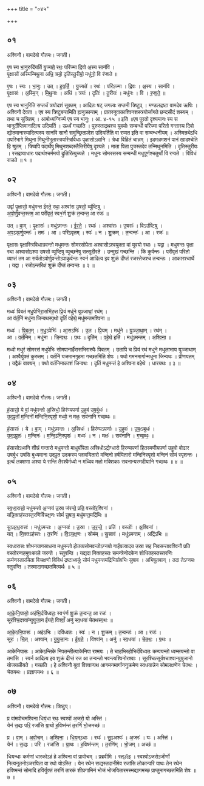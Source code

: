 +++
title = "०४५"

+++


## ०१
अश्विनौ। वामदेवो गौतमः। जगती।

ए॒ष स्य भा॒नुरुदि॑यर्ति यु॒ज्यते॒ रथः॒ परि॑ज्मा दि॒वो अ॒स्य सान॑वि ।  
पृ॒क्षासो॑ अस्मिन्मिथु॒ना अधि॒ त्रयो॒ दृति॑स्तु॒रीयो॒ मधु॑नो॒ वि र॑प्शते ॥

ए॒षः । स्यः । भा॒नुः । उत् । इ॒य॒र्ति॒ । यु॒ज्यते॑ । रथः॑ । परि॑ऽज्मा । दि॒वः । अ॒स्य । सान॑वि ।  
पृ॒क्षासः॑ । अ॒स्मि॒न् । मि॒थु॒नाः । अधि॑ । त्रयः॑ । दृतिः॑ । तु॒रीयः॑ । मधु॑नः । वि । र॒प्श॒ते॒ ॥

एष स्य भानुरिति सप्तर्चं त्रयोदशं सूक्तम् । आदितः षट् जगत्यः सप्तमी त्रिष्टुप् । मण्डलद्रष्टा वामदेव ऋषिः । अश्विनौ देवता । एष स्य त्रिष्टुबन्तमिति ह्यनुक्रान्तम् । प्रातरनुवाकाश्विनशस्त्रयोर्जागते छन्दसीदं शस्यम् । तथा च सुत्रितम् । आबोध्यग्निर्ज्म एष स्य भानुः । आ. ४-१५ ॥ इति ॥एष पुरतो दृश्यमानः स्य स भानुर्दीप्तिमानादित्य उदियर्ति । ऊर्ध्वं गच्छति । पुरुस्ताद्रथश्च युवयोः सम्बन्धी परिज्मा परितो गन्तास्य दिवो द्योतमानास्यादित्यस्य सानवि सानौ समुच्छ्रितप्रदेश उदियर्तिति वा रप्यत इति वा सम्बन्धनीयम् । अस्मिन्रथेऽधि उपरिभागे मिथुना मिथुनीभूतास्त्रयस्त्रिविधाः पृक्षासोऽन्नानि । त्रेधा विहितं चान्नम् । इदमन्नमशनं पानं खादश्चेति हि श्रुतम् । त्रिष्वपि पदार्थेषु मिथुनशब्दस्तैत्तिरीयेषु दृश्यते । माता पिता पुत्रस्तदेव तन्मिथुनमिति । दृतिस्तुरीयः । रसद्रव्याधारः पदार्थश्चर्ममयो द्रुतिरित्युच्यते । मधुनः सोमरसस्य सम्बन्धी मधुपूर्णश्चतुर्थो वि रप्यते । विविधं राजते ॥ १ ॥

## ०२
अश्विनौ। वामदेवो गौतमः। जगती।

उद्वां॑ पृ॒क्षासो॒ मधु॑मन्त ईरते॒ रथा॒ अश्वा॑स उ॒षसो॒ व्यु॑ष्टिषु ।  
अ॒पो॒र्णु॒वन्त॒स्तम॒ आ परी॑वृतं॒ स्व१॒॑र्ण शु॒क्रं त॒न्वन्त॒ आ रजः॑ ॥

उत् । वा॒म् । पृ॒क्षासः॑ । मधु॑ऽमन्तः । ई॒र॒ते॒ । रथाः॑ । अश्वा॑सः । उ॒षसः॑ । विऽउ॑ष्टिषु ।  
अ॒प॒ऽऊ॒र्णु॒वन्तः॑ । तमः॑ । आ । परि॑ऽवृतम् । स्वः॑ । न । शु॒क्रम् । त॒न्वन्तः॑ । आ । रजः॑ ॥

पृक्षासः पृक्षास्त्रिविधान्नवन्तो मधुमन्तः सोमरसोपेता अश्वासोऽश्वयुक्ता वां युवयो रथाः । यद्वा । मधुमन्तः पृक्षा रथा अश्वासोऽश्वा उषसो व्युष्टिषु व्युच्छनेषु सत्सूदीरते । उन्मुखं गच्छन्ति । किं कुर्वन्तः । परीवृतं परितो व्याप्तं तम आ सर्वतोऽपोर्णुवन्तोऽपाकुर्वन्तः स्वर्न आदित्य इव शुक्रं दीप्तं रजस्तेजश्च तन्वन्तः । आकारश्चार्थे । यद्वा । रजोऽन्तरिक्षं शुक्रं दीप्तं तन्वन्तः ॥ २ ॥

## ०३
अश्विनौ। वामदेवो गौतमः। जगती।

मध्वः॑ पिबतं मधु॒पेभि॑रा॒सभि॑रु॒त प्रि॒यं मधु॑ने युञ्जाथां॒ रथ॑म् ।  
आ व॑र्त॒निं मधु॑ना जिन्वथस्प॒थो दृतिं॑ वहेथे॒ मधु॑मन्तमश्विना ॥

मध्वः॑ । पि॒ब॒त॒म् । म॒धु॒ऽपेभिः॑ । आ॒सऽभिः॑ । उ॒त । प्रि॒यम् । मधु॑ने । यु॒ञ्जा॒था॒म् । रथ॑म् ।  
आ । व॒र्त॒निम् । मधु॑ना । जि॒न्व॒थः॒ । प॒थः । दृति॑म् । व॒हे॒थे॒ इति॑ । मधु॑ऽमन्तम् । अ॒श्वि॒ना॒ ॥

मध्वो मधुरं सोमरसं मधुपेभिः सोमपानार्हैरासभिरास्यैः पिबतम् । उतापि च प्रियं रथं मधुने मधुलाभाय युञ्जाथाम् । अश्वैर्युक्तं कुरुतम् । वर्तनिं यजमानगृहमा गच्छतमिति शेषः । षथो गमनमार्गान्मधुना जिन्वथः । प्रीणयतम् । यद्वैकं वाक्यम् । पथो वर्तनिमाकाशं जिन्वथः । दृतिं मधुमन्तं हे अश्विना वहेथे । धारयथः ॥ ३ ॥

## ०४
अश्विनौ। वामदेवो गौतमः। जगती।

हं॒सासो॒ ये वां॒ मधु॑मन्तो अ॒स्रिधो॒ हिर॑ण्यपर्णा उ॒हुव॑ उष॒र्बुधः॑ ।  
उ॒द॒प्रुतो॑ म॒न्दिनो॑ मन्दिनि॒स्पृशो॒ मध्वो॒ न मक्षः॒ सव॑नानि गच्छथः ॥

हं॒सासः॑ । ये । वा॒म् । मधु॑ऽमन्तः । अ॒स्रिधः॑ । हिर॑ण्यऽपर्णाः । उ॒हुवः॑ । उ॒षः॒ऽबुधः॑ ।  
उ॒द॒ऽप्रुतः॑ । म॒न्दिनः॑ । म॒न्दि॒ऽनि॒स्पृशः॑ । मध्वः॑ । न । मक्षः॑ । सव॑नानि । ग॒च्छ॒थः॒ ॥

हंसासोऽध्वनि शीघ्रं गन्तारो मधुमन्तो माधुर्योपेता अस्रिधोऽद्रोग्धारो हिरण्यपर्णा हितरमणीयपर्णा उहुवो वोढार उषर्बुध उषसि बुध्यमाना उदप्रुत उदकस्य प्लावयितारो मन्दिनो हर्षयितारो मन्दिनिस्पृशो मन्दिनं सोमं स्पृशन्तः । इत्थं लक्शणा अश्वा ये सन्ति तैरश्वैर्मध्वो न मध्विव मक्षो मक्शिकाः सवनान्यस्मदीयानि गच्छथः ॥ ४ ॥

## ०५
अश्विनौ। वामदेवो गौतमः। जगती।

स्व॒ध्व॒रासो॒ मधु॑मन्तो अ॒ग्नय॑ उ॒स्रा ज॑रन्ते॒ प्रति॒ वस्तो॑र॒श्विना॑ ।  
यन्नि॒क्तह॑स्तस्त॒रणि॑र्विचक्ष॒णः सोमं॑ सु॒षाव॒ मधु॑मन्त॒मद्रि॑भिः ॥

सु॒ऽअ॒ध॒रासः॑ । मधु॑ऽमन्तः । अ॒ग्नयः॑ । उ॒स्रा । ज॒र॒न्ते॒ । प्रति॑ । वस्तोः॑ । अ॒श्विना॑ ।  
यत् । नि॒क्तऽह॑स्तः । त॒रणिः॑ । वि॒ऽच॒क्ष॒णः । सोम॑म् । सु॒साव॑ । मधु॑ऽमन्तम् । अद्रि॑ऽभिः ॥

स्वध्वरासः शोभनयागसाधना मधुमन्तो होतव्यसोमवन्तोऽग्नयो गार्हपत्यादय उस्रा सह निवसन्तावश्विनौ प्रति वस्तोरन्वहमुषःकाले जरन्ते । स्तुवन्ति । यद्यदा निक्तहस्तः समन्त्रेणोदकेन शोधितहस्तस्तरणिः कर्मणस्तारयिता विचक्षणो विविधं द्रष्टाध्वर्युः सोमं मधुमन्तमद्रिभिर्ग्रावभिः सुषाव । अभिषुतवान् । तदा तेऽग्नयः स्तुवन्ति । तस्मादागच्छतमित्यर्थः ॥ ५ ॥

## ०६
अश्विनौ। वामदेवो गौतमः। जगती।

आ॒के॒नि॒पासो॒ अह॑भि॒र्दवि॑ध्वतः॒ स्व१॒॑र्ण शु॒क्रं त॒न्वन्त॒ आ रजः॑ ।  
सूर॑श्चि॒दश्वा॑न्युयुजा॒न ई॑यते॒ विश्वाँ॒ अनु॑ स्व॒धया॑ चेतथस्प॒थः ॥

आ॒के॒ऽनि॒पासः॑ । अह॑ऽभिः । दवि॑ध्वतः । स्वः॑ । न । शु॒क्रम् । त॒न्वन्तः॑ । आ । रजः॑ ।  
सूरः॑ । चि॒त् । अश्वा॑न् । यु॒यु॒जा॒नः । ई॒य॒ते॒ । विश्वा॑न् । अनु॑ । स्व॒धया॑ । चे॒त॒थः॒ । प॒थः ॥

आकेनिपासः । आकेऽन्तिके निपतन्तीत्याकेनिपा रश्मयः । ते चाहभिरहोभिर्दविध्वतः कम्पयन्तो ध्वम्सयन्तो वा तमांसि । स्वर्न आदित्य इव शुक्रं दीप्तं रज आ तन्वन्तो भवन्त्यश्विनोरश्वाः । सूरश्चित्सूर्यश्चाश्वान्युयुजानो योजयन्नीयते । गच्छति । हे अश्विनौ युवां विश्वान्पथ आगमनमार्गाननुक्रमेण स्वधयान्नेन सोमलक्षणेन चेतथः । चेतयथः । प्रज्ञापयथः ॥ ६ ॥

## ०७
अश्विनौ। वामदेवो गौतमः। त्रिष्टुप्।

प्र वा॑मवोचमश्विना धियं॒धा रथः॒ स्वश्वो॑ अ॒जरो॒ यो अस्ति॑ ।  
येन॑ स॒द्यः परि॒ रजां॑सि या॒थो ह॒विष्म॑न्तं त॒रणिं॑ भो॒जमच्छ॑ ॥

प्र । वा॒म् । अ॒वो॒च॒म् । अ॒श्वि॒ना॒ । धि॒य॒म्ऽधाः । रथः॑ । सु॒ऽअश्वः॑ । अ॒जरः॑ । यः । अस्ति॑ ।  
येन॑ । स॒द्यः । परि॑ । रजां॑सि । या॒थः । ह॒विष्म॑न्तम् । त॒रणि॑म् । भो॒जम् । अच्छ॑ ॥

धियन्धाः कर्मणां धारकोऽहं हे अश्विना वां प्रावोचम् । प्रब्रवीमि । स्त्ॐइ । स्वश्वोऽजरोऽजीर्णो नित्यनूतनोऽजरयिता वा रथो योऽस्ति । येन रथेन सद्यस्तदानीमेव रजांसि लोकान्परि याथः तेन रथेन हविष्मन्तं सोमादि हविर्युक्तं तरणिं तारकं शीघ्रगामिनं भोजं भोजयितारमस्मद्यागमच्छ प्राप्तुमागच्छतमिति शेषः ॥ ७ ॥